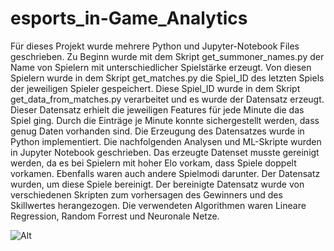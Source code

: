 # esports_in-Game_Analytics
Für dieses Projekt wurde mehrere Python und Jupyter-Notebook Files geschrieben. Zu Beginn wurde mit dem Skript get_summoner_names.py der Name von Spielern mit unterschiedlicher Spielstärke erzeugt. Von diesen Spielern wurde in dem Skript get_matches.py die Spiel_ID des letzten Spiels der jeweiligen Spieler gespeichert. Diese Spiel_ID wurde in dem Skript get_data_from_matches.py verarbeitet und es wurde der Datensatz erzeugt. Dieser Datensatz erhielt die jeweiligen Features für jede Minute die das Spiel ging. Durch die Einträge je Minute konnte sichergestellt werden, dass genug Daten vorhanden sind. Die Erzeugung des Datensatzes wurde in Python implementiert. Die nachfolgenden Analysen und ML-Skripte wurden in Jupyter Notebook geschrieben. Das erzeugte Datenset musste gereinigt werden, da es bei Spielern mit hoher Elo vorkam, dass Spiele doppelt vorkamen. Ebenfalls waren auch andere Spielmodi darunter. Der Datensatz wurden, um diese Spiele bereinigt. Der bereinigte Datensatz wurde von verschiedenen Skripten zum vorhersagen des Gewinners und des Skillwertes herangezogen. Die verwendeten Algorithmen waren Lineare Regression, Random Forrest und Neuronale Netze.

![Alt](plots/readme_pictures/Code_Pipeline.PNG "Code_Pipeline")
